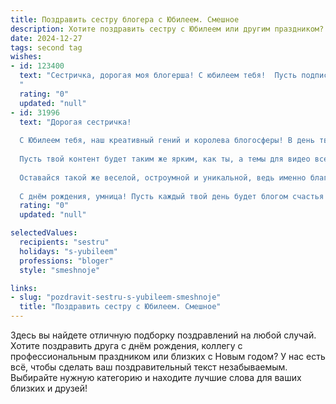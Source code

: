 ```yaml
---
title: Поздравить сестру блогера с Юбилеем. Смешное
description: Хотите поздравить сестру с Юбилеем или другим праздником? Наш ИИ создаст незабываемое поздравление, а вы обязательно выделитесь среди других.  
date: 2024-12-27
tags: second tag
wishes:
- id: 123400
  text: "Сестричка, дорогая моя блогерша! С юбилеем тебя!  Пусть подписчики растут как на дрожжах, а лайки сыплются градом (только не на голову, береги прическу для новых сторис!). Желаю тебе вечно вирусного контента, миллионных просмотров и чтобы твой успех был настолько оглушительным, что соседи начнут жаловаться на шум от твоих победных криков!  Короче, будь звездой, сияй,  и помни:  ты лучшая сестра на свете.  Даже лучше, чем я! (шутка, конечно 😉).
  "
  rating: "0"
  updated: "null"
- id: 31996
  text: "Дорогая сестричка!
  
  С Юбилеем тебя, наш креативный гений и королева блогосферы! В день твоего рождения желаю тебе не только миллион подписчиков, но и миллион лайков от самой жизни! Пусть каждый новый пост будет вирусным, а каждый комментарий — полон любви и восхищения (особенно от нашей семьи)!
  
  Пусть твой контент будет таким же ярким, как ты, а темы для видео всегда приходят, как неожиданный Дед Мороз: внезапно и с подарками! Держи свою камеру наготове, ведь впереди море интересных историй!
  
  Оставайся такой же веселой, остроумной и уникальной, ведь именно благодаря тебе мы знаем, что \"передать привет маме\" — это целое искусство! Я горжусь тобой и всегда буду в первых рядах твоих зрителей!
  
  С днём рождения, умница! Пусть каждый твой день будет блогом счастья и радости! 🎉📸❤️"
  rating: "0"
  updated: "null"

selectedValues:
  recipients: "sestru"
  holidays: "s-yubileem"
  professions: "bloger"
  style: "smeshnoje"

links:
- slug: "pozdravit-sestru-s-yubileem-smeshnoje"
  title: "Поздравить сестру с Юбилеем. Смешное"
---
```


Здесь вы найдете отличную подборку поздравлений на любой случай.
Хотите поздравить друга с днём рождения, коллегу с профессиональным праздником или близких с Новым годом? У нас есть всё, чтобы сделать ваш поздравительный текст незабываемым. Выбирайте нужную категорию и находите лучшие слова для ваших близких и друзей!
